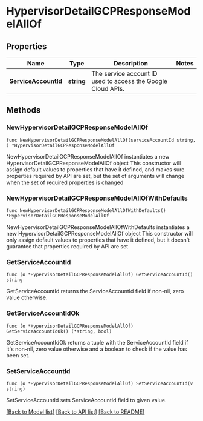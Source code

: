 # HypervisorDetailGCPResponseModelAllOf

## Properties

Name | Type | Description | Notes
------------ | ------------- | ------------- | -------------
**ServiceAccountId** | **string** | The service account ID used to access the Google Cloud APIs. | 

## Methods

### NewHypervisorDetailGCPResponseModelAllOf

`func NewHypervisorDetailGCPResponseModelAllOf(serviceAccountId string, ) *HypervisorDetailGCPResponseModelAllOf`

NewHypervisorDetailGCPResponseModelAllOf instantiates a new HypervisorDetailGCPResponseModelAllOf object
This constructor will assign default values to properties that have it defined,
and makes sure properties required by API are set, but the set of arguments
will change when the set of required properties is changed

### NewHypervisorDetailGCPResponseModelAllOfWithDefaults

`func NewHypervisorDetailGCPResponseModelAllOfWithDefaults() *HypervisorDetailGCPResponseModelAllOf`

NewHypervisorDetailGCPResponseModelAllOfWithDefaults instantiates a new HypervisorDetailGCPResponseModelAllOf object
This constructor will only assign default values to properties that have it defined,
but it doesn't guarantee that properties required by API are set

### GetServiceAccountId

`func (o *HypervisorDetailGCPResponseModelAllOf) GetServiceAccountId() string`

GetServiceAccountId returns the ServiceAccountId field if non-nil, zero value otherwise.

### GetServiceAccountIdOk

`func (o *HypervisorDetailGCPResponseModelAllOf) GetServiceAccountIdOk() (*string, bool)`

GetServiceAccountIdOk returns a tuple with the ServiceAccountId field if it's non-nil, zero value otherwise
and a boolean to check if the value has been set.

### SetServiceAccountId

`func (o *HypervisorDetailGCPResponseModelAllOf) SetServiceAccountId(v string)`

SetServiceAccountId sets ServiceAccountId field to given value.



[[Back to Model list]](../README.md#documentation-for-models) [[Back to API list]](../README.md#documentation-for-api-endpoints) [[Back to README]](../README.md)


